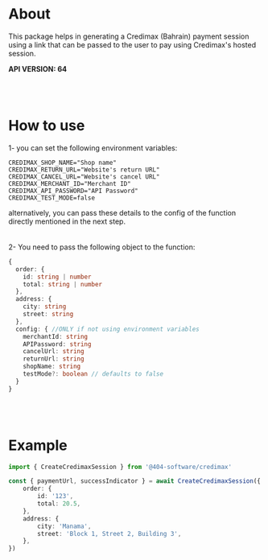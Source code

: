 # About

This package helps in generating a Credimax (Bahrain) payment session using a link that can be passed to the user to pay using Credimax's hosted session.

**API VERSION: 64**

<br/><br/>

# How to use

1- you can set the following environment variables:

```shell
CREDIMAX_SHOP_NAME="Shop name"
CREDIMAX_RETURN_URL="Website's return URL"
CREDIMAX_CANCEL_URL="Website's cancel URL"
CREDIMAX_MERCHANT_ID="Merchant ID"
CREDIMAX_API_PASSWORD="API Password"
CREDIMAX_TEST_MODE=false
```

alternatively, you can pass these details to the config of the function directly mentioned in the next step.
<br/><br/><br/>
2- You need to pass the following object to the function:

```typescript
{
  order: {
    id: string | number
    total: string | number
  },
  address: {
    city: string
    street: string
  },
  config: { //ONLY if not using environment variables
    merchantId: string
    APIPassword: string
    cancelUrl: string
    returnUrl: string
    shopName: string
    testMode?: boolean // defaults to false
  }
}
```

<br/><br/>

# Example

```typescript
import { CreateCredimaxSession } from '@404-software/credimax'

const { paymentUrl, successIndicator } = await CreateCredimaxSession({
	order: {
		id: '123',
		total: 20.5,
	},
	address: {
		city: 'Manama',
		street: 'Block 1, Street 2, Building 3',
	},
})
```
